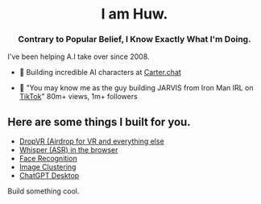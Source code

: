 
<h1 align="center">I am Huw.</h1>
<h3 align="center">Contrary to Popular Belief, I Know Exactly What I'm Doing.</h3>

I've been helping A.I take over since 2008.

- 🤖 Building incredible AI characters at [Carter.chat](https://carter.chat)

- 🔨 "You may know me as the guy building JARVIS from Iron Man IRL on [TikTok](https://tiktok.com/@huwprosser)" 80m+ views, 1m+ followers

## Here are some things I built for you.

- [DropVR (Airdrop for VR and everything else](https://dropvr.com) 
- [Whisper (ASR) in the browser](https://github.com/huwprosser/web-whisper)
- [Face Recognition](https://github.com/huwprosser/blooface)
- [Image Clustering](https://github.com/huwprosser/cluster-fk)
- [ChatGPT Desktop](https://github.com/huwprosser/deskgpt)

Build something cool.
